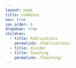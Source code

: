```yaml
---
layout: page
title: submenus
nav: true
nav_order: 8
dropdown: true
children:
  - title: Publications
    permalink: /Publications/
  - title: divider
  - title: Teaching
    permalink: /Teaching/
---
```

